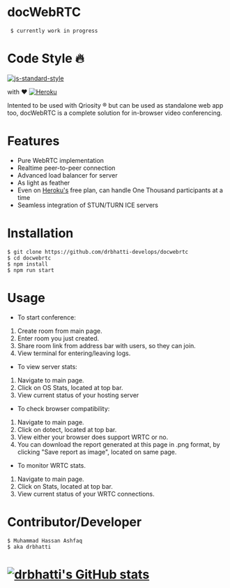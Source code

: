 # docWebRTC 

     $ currently work in progress

# Code Style 🔥
[![js-standard-style](https://cdn.rawgit.com/feross/standard/master/badge.svg)](https://github.com/feross/standard)

with ♥️ [![Heroku](http://heroku-badge.herokuapp.com/?app=docwebrtc&style=flat&svg=1)](https://docwebrtc.herokuapp.com)



Intented to be used with Qriosity ® but can be used as standalone web app too, docWebRTC is a complete solution for in-browser video conferencing.
#  Features

* Pure WebRTC implementation
* Realtime peer-to-peer connection
* Advanced load balancer for server
* As light as feather
* Even on [Heroku's](https://heroku.com) free plan, can handle One Thousand participants at a time
* Seamless integration of STUN/TURN ICE servers


# Installation

    $ git clone https://github.com/drbhatti-develops/docwebrtc
    $ cd docwebrtc
    $ npm install
    $ npm run start

# Usage

* To start conference:

1) Create room from main page.
2) Enter room you just created.
3) Share room link from address bar with users, so they can join.
4) View terminal for entering/leaving logs.

* To view server stats:

1) Navigate to main page.
2) Click on OS Stats, located at top bar.
3) View current status of your hosting server 


* To check browser compatibility:

1) Navigate to main page.
2) Click on dotect, located at top bar.
3) View either your browser does support WRTC or no.
4) You can download the report generated at this page in .png format, by clicking "Save report as image", located on same page.

* To monitor WRTC stats.

1) Navigate to main page.
2) Click on Stats, located at top bar.
3) View current status of your WRTC connections. 

#  Contributor/Developer

    $ Muhammad Hassan Ashfaq
    $ aka drbhatti

# [![drbhatti's GitHub stats](https://github-readme-stats.vercel.app/api?username=drbhatti-develops&count_private=true&show_icons=true&theme=onedark)](https://github.com/drbhatti-develops)
